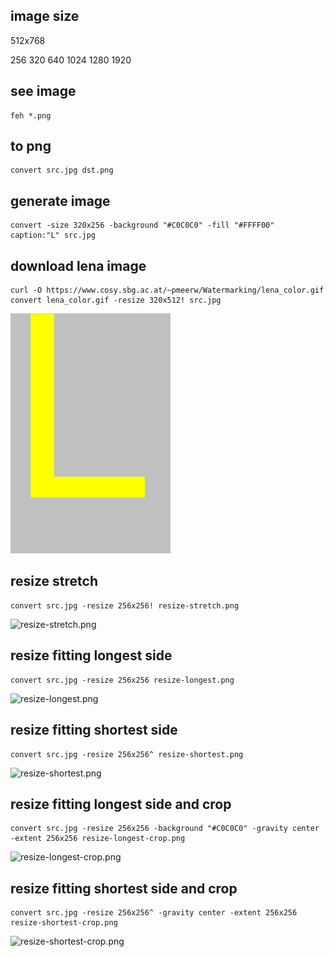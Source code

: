 ## image size

512x768

256
320
640
1024
1280
1920

## see image

```
feh *.png
```

## to png

```
convert src.jpg dst.png
```

## generate image

```
convert -size 320x256 -background "#C0C0C0" -fill "#FFFF00" caption:"L" src.jpg
```

## download lena image

```
curl -O https://www.cosy.sbg.ac.at/~pmeerw/Watermarking/lena_color.gif
convert lena_color.gif -resize 320x512! src.jpg
```

<img src="src.jpg" width="256">

## resize stretch

```
convert src.jpg -resize 256x256! resize-stretch.png
```

![resize-stretch.png](resize-stretch.png)

## resize fitting longest side

```
convert src.jpg -resize 256x256 resize-longest.png
```

![resize-longest.png](resize-longest.png)

## resize fitting shortest side

```
convert src.jpg -resize 256x256^ resize-shortest.png
```

![resize-shortest.png](resize-shortest.png)

## resize fitting longest side and crop

```
convert src.jpg -resize 256x256 -background "#C0C0C0" -gravity center -extent 256x256 resize-longest-crop.png
```

![resize-longest-crop.png](resize-longest-crop.png)

## resize fitting shortest side and crop

```
convert src.jpg -resize 256x256^ -gravity center -extent 256x256 resize-shortest-crop.png
```

![resize-shortest-crop.png](resize-shortest-crop.png)

